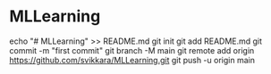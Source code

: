 # MLLearning
echo "# MLLearning" >> README.md
git init
git add README.md
git commit -m "first commit"
git branch -M main
git remote add origin https://github.com/svikkara/MLLearning.git
git push -u origin main
